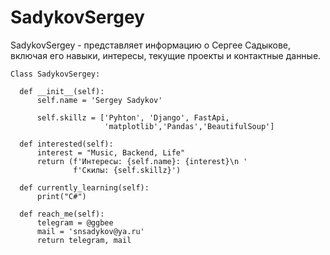# SadykovSergey

SadykovSergey - представляет информацию о Сергее Садыкове, включая его навыки, интересы, текущие проекты и контактные данные.

    
    Class SadykovSergey:
    
      def __init__(self):
          self.name = 'Sergey Sadykov'
      
          self.skillz = ['Pyhton', 'Django', FastApi,
                         'matplotlib','Pandas','BeautifulSoup']
      
      def interested(self):
          interest = "Music, Backend, Life"
          return (f'Интересы: {self.name}: {interest}\n '
                  f'Скилы: {self.skillz}')
  
      def currently_learning(self):
          print("С#")

      def reach_me(self):
          telegram = @ggbee
          mail = 'snsadykov@ya.ru'
          return telegram, mail

<!---
SergeySadykovN/SergeySadykovN is a ✨ special ✨ repository because its `README.md` (this file) appears on your GitHub profile.
You can click the Preview link to take a look at your changes.
--->







